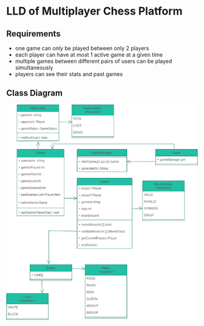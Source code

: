 # LLD of Multiplayer Chess Platform

## Requirements
* one game can only be played between only 2 players
* each player can have at most 1 active game at a given time
* multiple games between different pairs of users can be played simultaneously
* players can see their stats and past games


## Class Diagram
![plot](./ChessPlatform.png)